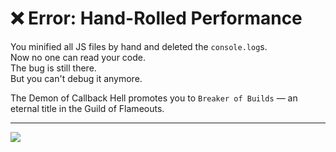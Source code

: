 # ❌ Error: Hand-Rolled Performance

You minified all JS files by hand and deleted the `console.log`s.  
Now no one can read your code.  
The bug is still there.  
But you can't debug it anymore.

The Demon of Callback Hell promotes you to `Breaker of Builds` — an eternal title in the Guild of Flameouts.

---

<a href="../start-game.md">
  <img src="https://img.shields.io/badge/Will%20you%20return%20to%20the%20war%20for%20clean%20code%3F-slategray?style=for-the-badge"/>
</a>
